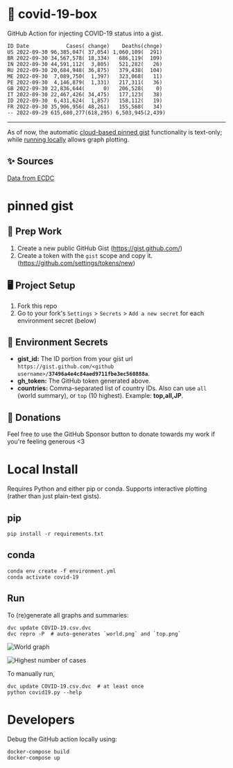 # 🏥 covid-19-box

GitHub Action for injecting COVID-19 status into a gist.

```
ID Date            Cases( change)    Deaths(chnge)
US 2022-09-30 96,385,047( 37,054) 1,060,109(  291)
BR 2022-09-30 34,567,578( 18,334)   686,119(  109)
IN 2022-09-30 44,591,112(  3,805)   521,282(   26)
RU 2022-09-30 20,684,948( 36,875)   379,438(  104)
ME 2022-09-30  7,089,750(  1,397)   323,068(   11)
PE 2022-09-30  4,146,879(  1,331)   217,311(   36)
GB 2022-09-30 22,836,644(      0)   206,528(    0)
IT 2022-09-30 22,467,426( 34,475)   177,123(   38)
ID 2022-09-30  6,431,624(  1,857)   158,112(   19)
FR 2022-09-30 35,906,956( 48,261)   155,568(   34)
-- 2022-09-29 615,680,277(618,295) 6,503,945(2,439)
```

---

As of now, the automatic [cloud-based pinned gist](#pinned-gist) functionality is text-only;
while [running locally](#local-install) allows graph plotting.

## ✨ Sources

[Data from ECDC](https://www.ecdc.europa.eu/en/publications-data/download-todays-data-geographic-distribution-covid-19-cases-worldwide)

# pinned gist

## 🎒 Prep Work
1. Create a new public GitHub Gist (https://gist.github.com/)
1. Create a token with the `gist` scope and copy it. (https://github.com/settings/tokens/new)

## 🖥 Project Setup
1. Fork this repo
1. Go to your fork's `Settings` > `Secrets` > `Add a new secret` for each environment secret (below)

## 🤫 Environment Secrets
- **gist_id:** The ID portion from your gist url `https://gist.github.com/<github username>/`**`37496a4e4c84aed9711fbe3ec560888a`**.
- **gh_token:** The GitHub token generated above.
- **countries:** Comma-separated list of country IDs. Also can use `all` (world summary), or `top` (10 highest). Example: **top,all,JP**.

## 💸 Donations

Feel free to use the GitHub Sponsor button to donate towards my work if you're feeling generous <3

# Local Install

Requires Python and either pip or conda. Supports interactive plotting (rather than just plain-text gists).

## pip

```
pip install -r requirements.txt
```

## conda

```
conda env create -f environment.yml
conda activate covid-19
```

## Run

To (re)generate all graphs and summaries:

```
dvc update COVID-19.csv.dvc
dvc repro -P  # auto-generates `world.png` and `top.png`
```

![World graph](world.png)

![Highest number of cases](top.png)

To manually run,

```
dvc update COVID-19.csv.dvc  # at least once
python covid19.py --help
```

# Developers

Debug the GitHub action locally using:

```
docker-compose build
docker-compose up
```
